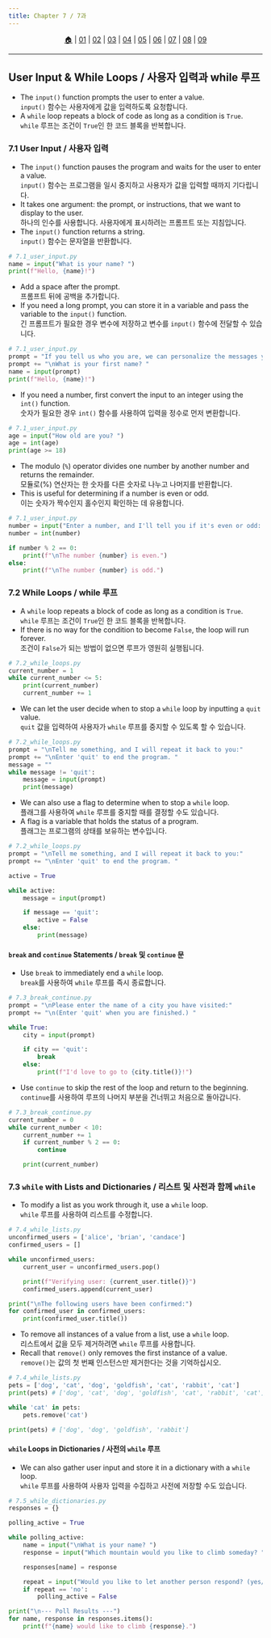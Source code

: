 ```yaml
---
title: Chapter 7 / 7과
---
```


<p id="menu" align="center">
  <a href="https://ut-aaronkr.github.io/python-crash-course" title="Home">🏠</a> |
  <a href="/01.html" title="Getting Started / 시작하기">01</a> |
  <a href="/02.html" title="Variables & Data Types / 변수와 데이터 타입">02</a> |
  <a href="/03.html" title="Lists 1 / 리스트 1">03</a> |
  <a href="/04.html" title="Lists 2 / 리스트 2">04</a> |
  <a href="/05.html" title="If Statements / 조건문">05</a> |
  <a href="/06.html" title="Dictionaries / 사전">06</a> |
  <a href="/07.html" title="User Input / 사용자 입력">07</a> |
  <a href="/08.html" title="Functions / 함수">08</a> |
  <a href="/09.html" title="Classes / 클래스">09</a>
</p>

---

## User Input & While Loops / 사용자 입력과 while 루프

- The `input()` function prompts the user to enter a value.<br>
  `input()` 함수는 사용자에게 값을 입력하도록 요청합니다.
- A `while` loop repeats a block of code as long as a condition is `True`.<br>
  `while` 루프는 조건이 `True`인 한 코드 블록을 반복합니다.

### 7.1 User Input / 사용자 입력

- The `input()` function pauses the program and waits for the user to enter a value.<br>
  `input()` 함수는 프로그램을 일시 중지하고 사용자가 값을 입력할 때까지 기다립니다.
- It takes one argument: the prompt, or instructions, that we want to display to the user.<br>
  하나의 인수를 사용합니다. 사용자에게 표시하려는 프롬프트 또는 지침입니다.
- The `input()` function returns a string.<br>
  `input()` 함수는 문자열을 반환합니다.

```python
# 7.1_user_input.py
name = input("What is your name? ")
print(f"Hello, {name}!")
```

- Add a space after the prompt.<br>
  프롬프트 뒤에 공백을 추가합니다.
- If you need a long prompt, you can store it in a variable and pass the variable to the `input()` function.<br>
  긴 프롬프트가 필요한 경우 변수에 저장하고 변수를 `input()` 함수에 전달할 수 있습니다.

```python
# 7.1_user_input.py
prompt = "If you tell us who you are, we can personalize the messages you see."
prompt += "\nWhat is your first name? "
name = input(prompt)
print(f"Hello, {name}!")
```

- If you need a number, first convert the input to an integer using the `int()` function.<br>
  숫자가 필요한 경우 `int()` 함수를 사용하여 입력을 정수로 먼저 변환합니다.

```python
# 7.1_user_input.py
age = input("How old are you? ")
age = int(age)
print(age >= 18)
```

- The modulo (`%`) operator divides one number by another number and returns the remainder.<br>
  모듈로(%) 연산자는 한 숫자를 다른 숫자로 나누고 나머지를 반환합니다.
- This is useful for determining if a number is even or odd.<br>
  이는 숫자가 짝수인지 홀수인지 확인하는 데 유용합니다.

```python
# 7.1_user_input.py
number = input("Enter a number, and I'll tell you if it's even or odd: ")
number = int(number)

if number % 2 == 0:
    print(f"\nThe number {number} is even.")
else:
    print(f"\nThe number {number} is odd.")
```

### 7.2 While Loops / while 루프

- A `while` loop repeats a block of code as long as a condition is `True`.<br>
  `while` 루프는 조건이 `True`인 한 코드 블록을 반복합니다.
- If there is no way for the condition to become `False`, the loop will run forever.<br>
  조건이 `False`가 되는 방법이 없으면 루프가 영원히 실행됩니다.

```python
# 7.2_while_loops.py
current_number = 1
while current_number <= 5:
    print(current_number)
    current_number += 1
```

- We can let the user decide when to stop a `while` loop by inputting a `quit` value.<br>
  `quit` 값을 입력하여 사용자가 `while` 루프를 중지할 수 있도록 할 수 있습니다.

```python
# 7.2_while_loops.py
prompt = "\nTell me something, and I will repeat it back to you:"
prompt += "\nEnter 'quit' to end the program. "
message = ""
while message != 'quit':
    message = input(prompt)
    print(message)
```

- We can also use a flag to determine when to stop a `while` loop.<br>
  플래그를 사용하여 `while` 루프를 중지할 때를 결정할 수도 있습니다.
- A flag is a variable that holds the status of a program.<br>
  플래그는 프로그램의 상태를 보유하는 변수입니다.

```python
# 7.2_while_loops.py
prompt = "\nTell me something, and I will repeat it back to you:"
prompt += "\nEnter 'quit' to end the program. "

active = True

while active:
    message = input(prompt)

    if message == 'quit':
        active = False
    else:
        print(message)
```

#### `break` and `continue` Statements / `break` 및 `continue` 문

- Use `break` to immediately end a `while` loop.<br>
  `break`를 사용하여 `while` 루프를 즉시 종료합니다.

```python
# 7.3_break_continue.py
prompt = "\nPlease enter the name of a city you have visited:"
prompt += "\n(Enter 'quit' when you are finished.) "

while True:
    city = input(prompt)

    if city == 'quit':
        break
    else:
        print(f"I'd love to go to {city.title()}!")
```

- Use `continue` to skip the rest of the loop and return to the beginning.<br>
  `continue`를 사용하여 루프의 나머지 부분을 건너뛰고 처음으로 돌아갑니다.

```python
# 7.3_break_continue.py
current_number = 0
while current_number < 10:
    current_number += 1
    if current_number % 2 == 0:
        continue

    print(current_number)
```

### 7.3 `while` with Lists and Dictionaries / 리스트 및 사전과 함께 `while`

- To modify a list as you work through it, use a `while` loop.<br>
  `while` 루프를 사용하여 리스트를 수정합니다.

```python
# 7.4_while_lists.py
unconfirmed_users = ['alice', 'brian', 'candace']
confirmed_users = []

while unconfirmed_users:
    current_user = unconfirmed_users.pop()

    print(f"Verifying user: {current_user.title()}")
    confirmed_users.append(current_user)

print("\nThe following users have been confirmed:")
for confirmed_user in confirmed_users:
    print(confirmed_user.title())
```

- To remove all instances of a value from a list, use a `while` loop.<br>
  리스트에서 값을 모두 제거하려면 `while` 루프를 사용합니다.
- Recall that `remove()` only removes the first instance of a value.<br>
  `remove()`는 값의 첫 번째 인스턴스만 제거한다는 것을 기억하십시오.

```python
# 7.4_while_lists.py
pets = ['dog', 'cat', 'dog', 'goldfish', 'cat', 'rabbit', 'cat']
print(pets) # ['dog', 'cat', 'dog', 'goldfish', 'cat', 'rabbit', 'cat']

while 'cat' in pets:
    pets.remove('cat')

print(pets) # ['dog', 'dog', 'goldfish', 'rabbit']
```

#### `while` Loops in Dictionaries / 사전의 `while` 루프

- We can also gather user input and store it in a dictionary with a `while` loop.<br>
  `while` 루프를 사용하여 사용자 입력을 수집하고 사전에 저장할 수도 있습니다.

```python
# 7.5_while_dictionaries.py
responses = {}

polling_active = True

while polling_active:
    name = input("\nWhat is your name? ")
    response = input("Which mountain would you like to climb someday? ")

    responses[name] = response

    repeat = input("Would you like to let another person respond? (yes/ no) ")
    if repeat == 'no':
        polling_active = False

print("\n--- Poll Results ---")
for name, response in responses.items():
    print(f"{name} would like to climb {response}.")
```
